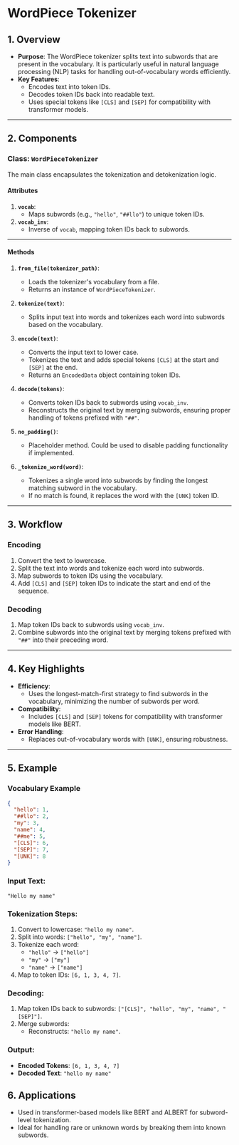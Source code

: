 # WordPiece Tokenizer

## 1. Overview

- **Purpose**: The WordPiece tokenizer splits text into subwords that are present in the vocabulary. It is particularly useful in natural language processing (NLP) tasks for handling out-of-vocabulary words efficiently.
- **Key Features**:
  - Encodes text into token IDs.
  - Decodes token IDs back into readable text.
  - Uses special tokens like `[CLS]` and `[SEP]` for compatibility with transformer models.

---

## 2. Components

### Class: `WordPieceTokenizer`

The main class encapsulates the tokenization and detokenization logic.

#### Attributes

1. **`vocab`**:
   - Maps subwords (e.g., `"hello"`, `"##llo"`) to unique token IDs.
2. **`vocab_inv`**:
   - Inverse of `vocab`, mapping token IDs back to subwords.

---

#### Methods

1. **`from_file(tokenizer_path)`**:

   - Loads the tokenizer's vocabulary from a file.
   - Returns an instance of `WordPieceTokenizer`.

2. **`tokenize(text)`**:

   - Splits input text into words and tokenizes each word into subwords based on the vocabulary.

3. **`encode(text)`**:

   - Converts the input text to lower case.
   - Tokenizes the text and adds special tokens `[CLS]` at the start and `[SEP]` at the end.
   - Returns an `EncodedData` object containing token IDs.

4. **`decode(tokens)`**:

   - Converts token IDs back to subwords using `vocab_inv`.
   - Reconstructs the original text by merging subwords, ensuring proper handling of tokens prefixed with `"##"`.

5. **`no_padding()`**:

   - Placeholder method. Could be used to disable padding functionality if implemented.

6. **`_tokenize_word(word)`**:
   - Tokenizes a single word into subwords by finding the longest matching subword in the vocabulary.
   - If no match is found, it replaces the word with the `[UNK]` token ID.

---

## 3. Workflow

### Encoding

1. Convert the text to lowercase.
2. Split the text into words and tokenize each word into subwords.
3. Map subwords to token IDs using the vocabulary.
4. Add `[CLS]` and `[SEP]` token IDs to indicate the start and end of the sequence.

### Decoding

1. Map token IDs back to subwords using `vocab_inv`.
2. Combine subwords into the original text by merging tokens prefixed with `"##"` into their preceding word.

---

## 4. Key Highlights

- **Efficiency**:
  - Uses the longest-match-first strategy to find subwords in the vocabulary, minimizing the number of subwords per word.
- **Compatibility**:
  - Includes `[CLS]` and `[SEP]` tokens for compatibility with transformer models like BERT.
- **Error Handling**:
  - Replaces out-of-vocabulary words with `[UNK]`, ensuring robustness.

---

## 5. Example

### Vocabulary Example

```json
{
  "hello": 1,
  "##llo": 2,
  "my": 3,
  "name": 4,
  "##me": 5,
  "[CLS]": 6,
  "[SEP]": 7,
  "[UNK]": 8
}
```

### Input Text:

`"Hello my name"`

### Tokenization Steps:

1. Convert to lowercase: `"hello my name"`.
2. Split into words: `["hello", "my", "name"]`.
3. Tokenize each word:
   - `"hello"` → `["hello"]`
   - `"my"` → `["my"]`
   - `"name"` → `["name"]`
4. Map to token IDs: `[6, 1, 3, 4, 7]`.

### Decoding:

1. Map token IDs back to subwords: `["[CLS]", "hello", "my", "name", "[SEP]"]`.
2. Merge subwords:
   - Reconstructs: `"hello my name"`.

### Output:

- **Encoded Tokens**: `[6, 1, 3, 4, 7]`
- **Decoded Text**: `"hello my name"`

## 6. Applications

- Used in transformer-based models like BERT and ALBERT for subword-level tokenization.
- Ideal for handling rare or unknown words by breaking them into known subwords.
